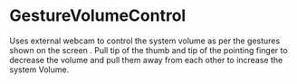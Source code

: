 # GestureVolumeControl
Uses external webcam to control the system volume as per the gestures shown on the screen . Pull tip of the thumb and tip of the pointing finger to decrease the volume and pull them away from each other to increase the system Volume.
